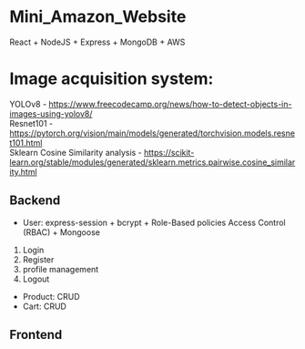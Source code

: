 # Mini_Amazon_Website
React + NodeJS + Express + MongoDB + AWS

# Image acquisition system:
YOLOv8 - https://www.freecodecamp.org/news/how-to-detect-objects-in-images-using-yolov8/ <br/>
Resnet101 - https://pytorch.org/vision/main/models/generated/torchvision.models.resnet101.html <br/>
Sklearn Cosine Similarity analysis - https://scikit-learn.org/stable/modules/generated/sklearn.metrics.pairwise.cosine_similarity.html <br/>

## Backend
- User: express-session + bcrypt + Role-Based policies Access Control (RBAC) + Mongoose
1. Login
2. Register
3. profile management
4. Logout

- Product: CRUD
- Cart: CRUD

## Frontend